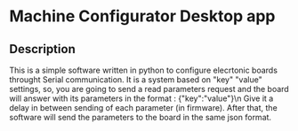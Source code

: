 # Machine Configurator Desktop app

## Description
  This is a simple software written in python to configure elecrtonic boards throught Serial communication. It is a system based on "key" "value" settings, so, you are going to send a read parameters request and the board will answer with its parameters in the format : {"key":"value"}\n
  Give it a delay in between sending of each parameter (in firmware). After that, the software will send the parameters to the board in the same json format. 
